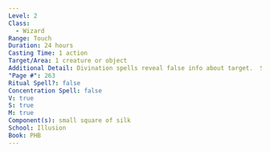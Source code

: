 ```yaml
---
Level: 2
Class:
  - Wizard
Range: Touch
Duration: 24 hours
Casting Time: 1 action
Target/Area: 1 creature or object
Additional Detail: Divination spells reveal false info about target.  See Sourcebook.
"Page #": 263
Ritual Spell?: false
Concentration Spell: false
V: true
S: true
M: true
Component(s): small square of silk
School: Illusion
Book: PHB
---
```

